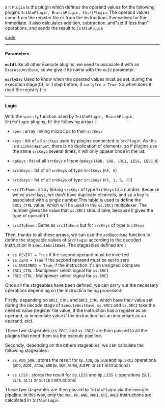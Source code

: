 `SrcPlugin` is the plugin which defines the operand values for the following plugins `IntAluPlugin, BranchPlugin, ShiftPlugin`.
The operand values come from the register file or from the instructions themselves for the immediate.
It also calculates addition, subtraction, and"set if less than" operations, and sends the result to `IntAluPlugin`

[code](https://github.com/SpinalHDL/NaxRiscv/blob/main/src/main/scala/naxriscv/execute/SrcPlugin.scala)

___

#### Parameters

**`euId`**
Like all other Execute plugins, we need to associate it with an `ExecuteUnitBase`, so we give it its name with the `euId` parameter.

**`earlySrc`**
Used to know when the operand values must be set, during the execution stage(0), or 1 step before, if `earlySrc = True`. So when does it read the registry file.

___

#### Logic

With the `specify` function used by `IntAluPlugin, BranchPlugin, ShiftPlugin` plugins, fill the following arrays :
- `spec` : array linking microOps to their `srcKeys`

- `keys` : list of all `srcKeys` used by plugins connected to `SrcPlugin`. As this is a `LinkedHashSet`, there is no duplication of elements, so if plugins use the same `srcKeys` several times, it will only appear once in the list.

- `opKeys` : list of all `srcKeys` of type `OpKeys` (`ADD, SUB, SRC1, LESS, LESS_U`)
- `src1Keys` : list of all `srcKeys` of type `Src1Keys` (`RF, U`)
- `src2Keys` : list of all `srcKeys` of type `Src2Keys` (`RF, I, S, PC`)

- `src1ToEnum` : array linking `srcKeys` of type `Src1Keys` to a number. Because we've used `keys`, we don't have duplicate elements, and so a key is associated with a single number.This table is used to define the `SRC1_CTRL` value, which will be used in the `ss.SRC1` multiplexer. The number gives the value that `ss.SRC1` should take, because it gives the type of operand 1.
- `src2ToEnum` : Same as `src1ToEnum` but for `srcKeys` of type `Src2Keys`

Then, thanks to all these arrays, we can use the `addDecoding` function to define the stageable values of `SrcPlugin` according to the decoded instruction in `ExecuteUnitBase`.
The stageables defined are :
- `ss.REVERT = True` if the second operand must be inverted
- `ss.ZERO = True` if the second operand must be set to zero
- `ss.UNSIGNED = True`, if the instruction it's an unsigned compare 
- `SRC1_CTRL` : Multiplexer select signal for `ss.SRC1`
- `SRC2_CTRL` : Multiplexer select signal for `ss.SRC2`

Once all the stageables have been defined, we can carry out the necessary operations depending on the instruction being processed.

Firstly, depending on `SRC1_CTRL` and `SRC2_CTRL` which have their value set during the decode stage of `ExecuteUnitBase`, `ss.SRC1` and `ss.SRC2` take the needed value (register file value, if the instruction has a register as an operand, or immediate value if the instruction has an immediate as an operand, etc).

These two stageables (`ss.SRC1` and `ss.SRC2`) are then passed to all the plugins that need them via the execute pipeline.

Secondly, depending on the others stageables, we can calculate the following stageables :
- `ss.ADD_SUB` : stores the result for `Op.ADD`, `Op.SUB` and `Op.SRC1` operations (`ADD`, `ADDI`, `ADDW`, `ADDIW`, `SUB`, `SUBW`, `AUIPC` or `LUI` instructions)

- `ss.LESS` : stores the result for `Op.LESS` and `Op.LESS_U` operations (`SLT`, `SLTU`, `SLTI` or `SLTIU` instructions)

These two stageables are then passed to `IntAluPlugin` via the execute pipeline.
In this way, only the `XOR`, `OR`, `AND`, `XORI`, `ORI`, `ANDI` instructions are calculated in `IntAluPlugin`.